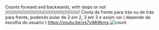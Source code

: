 Counts forward and backwards, with steps or not
////////////////////////////////////////////////
Conta da frente para trás ou de trás para frente, podendo pular de 2 em 2, 3 em 3 e assim vai ( depende da escolha do usuario )
https://youtu.be/ys7viMi9kms
![count](https://gyazo.com/0fbd7cf440fee3e2dff44fa12d87dbea.png)
